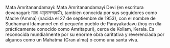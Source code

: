 Mata Amritanandamayi: Mata Amritanandamayi Devi (en escritura devanagari: माता अमृतानन्‍दमयी), también conocida por sus seguidores como Madre (Amma) (nacida el 27 de septiembre de 1953), con el nombre de Sudhamani Idamannel en el pequeño pueblo de Parayakadavu (hoy en día prácticamente conocido como Amritapuri), cerca de Kollam, Kerala. Es reconocida mundialmente por su enorme obra caritativa y reverenciada por algunos como un Mahatma (Gran alma) o como una santa viva.
